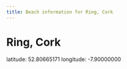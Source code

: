 ```yaml
---
title: Beach information for Ring, Cork
---
```

# Ring, Cork 

<div class="location-info">latitude: 52.80665171 longitude: -7.90000000</div>
<div></div>